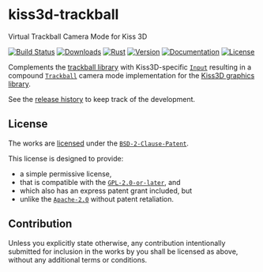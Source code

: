 # kiss3d-trackball

Virtual Trackball Camera Mode for Kiss 3D

[![Build Status][]](https://travis-ci.org/qu1x/kiss3d-trackball)
[![Downloads][]](https://crates.io/crates/kiss3d-trackball)
[![Rust][]](https://www.rust-lang.org)
[![Version][]](https://crates.io/crates/kiss3d-trackball)
[![Documentation][]](https://doc.qu1x.dev/kiss3d-trackball)
[![License][]](https://spdx.org/licenses/BSD-2-Clause-Patent.html)

[Build Status]: https://travis-ci.org/qu1x/kiss3d-trackball.svg
[Downloads]: https://img.shields.io/crates/d/kiss3d-trackball.svg
[Rust]: https://img.shields.io/badge/rust-stable-brightgreen.svg
[Version]: https://img.shields.io/crates/v/kiss3d-trackball.svg
[Documentation]: https://docs.rs/kiss3d-trackball/badge.svg
[License]: https://img.shields.io/crates/l/kiss3d-trackball.svg

Complements the [trackball library] with Kiss3D-specific [`Input`] resulting in a compound
[`Trackball`] camera mode implementation for the [Kiss3D graphics library].

See the [release history](RELEASES.md) to keep track of the development.

[trackball library]: https://github.com/qu1x/trackball
[Kiss3D graphics library]: https://github.com/sebcrozet/kiss3d

[`Input`]: https://doc.qu1x.dev/kiss3d-trackball/kiss3d_trackball/struct.Input.html
[`Trackball`]: https://doc.qu1x.dev/kiss3d-trackball/kiss3d_trackball/struct.Trackball.html

## License

The works are [licensed](LICENSES/BSD-2-Clause-Patent.md) under the [`BSD-2-Clause-Patent`].

This license is designed to provide:

  * a simple permissive license,
  * that is compatible with the [`GPL-2.0-or-later`], and
  * which also has an express patent grant included, but
  * unlike the [`Apache-2.0`] without patent retaliation.

[`BSD-2-Clause-Patent`]: https://spdx.org/licenses/BSD-2-Clause-Patent.html
[`GPL-2.0-or-later`]: https://spdx.org/licenses/GPL-2.0-or-later.html
[`Apache-2.0`]: https://spdx.org/licenses/Apache-2.0.html

## Contribution

Unless you explicitly state otherwise, any contribution intentionally submitted for inclusion
in the works by you shall be licensed as above, without any additional terms or conditions.

